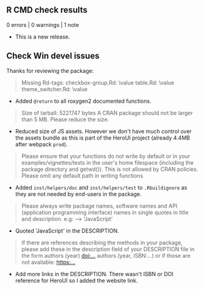 ## R CMD check results

0 errors | 0 warnings | 1 note

* This is a new release.

## Check Win devel issues

Thanks for reviewing the package:

> Missing Rd-tags:
     checkbox-group.Rd: \value
     table.Rd: \value
     theme_switcher.Rd: \value

* Added `@return` to all roxygen2 documented functions.

> Size of tarball: 5221747 bytes
    A CRAN package should not be larger than 5 MB. Please reduce the size.

* Reduced size of JS assets. However we don't have much control over the assets bundle as this is part of the HeroUI project (already 4.4MB after webpack `prod`).

> Please ensure that your functions do not write by default or in your examples/vignettes/tests in the user's home filespace (including the package directory and getwd()). This is not allowed by CRAN policies. Please omit any default path in writing functions

* Added `inst/helpers/doc` and `inst/helpers/test` to `.Rbuildignore` as they are not needed
by end-users in the package.

> Please always write package names, software names and API (application programming interface)
    names in single quotes in title and description. e.g: --> 'JavaScript'

* Quoted 'JavaScript' in the DESCRIPTION.

> If there are references describing the methods in your package, please add these in the description field of your DESCRIPTION file in the form
    authors (year) <doi:...>
    authors (year, ISBN:...)
    or if those are not available: <https:...>

* Add more links in the DESCRIPTION. There wasn't ISBN or DOI reference for HeroUI so I added
the website link.
